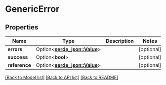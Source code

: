 # GenericError

## Properties

Name | Type | Description | Notes
------------ | ------------- | ------------- | -------------
**errors** | Option<[**serde_json::Value**](.md)> |  | [optional]
**success** | Option<**bool**> |  | [optional]
**reference** | Option<[**serde_json::Value**](.md)> |  | [optional]

[[Back to Model list]](../README.md#documentation-for-models) [[Back to API list]](../README.md#documentation-for-api-endpoints) [[Back to README]](../README.md)



